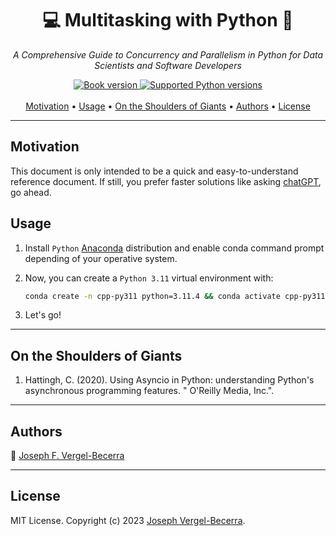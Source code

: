 <h1 align="center">💻 Multitasking with Python 🐍</h1>
<p align="center">
    <em>A Comprehensive Guide to Concurrency and Parallelism in Python for Data Scientists and Software Developers</em>
</p>
<p align="center">
<a href="https://cpp.joefaver.dev/release-notes" target="_blank">
    <img src="https://img.shields.io/badge/version-0.1.0-green" alt="Book version">
</a>
<a href="https://www.python.org/downloads/release/python-3110/" target="_blank">
    <img src="https://img.shields.io/badge/python-3.11-green.svg" alt="Supported Python versions">
</a>
<br><br>
<a href="#motivation">Motivation</a> •
<a href="#usage">Usage</a> •
<a href="#on-the-shoulders-of-giants">On the Shoulders of Giants</a> •
<a href="#authors">Authors</a> •
<a href="#license">License</a>
</p>

---

## Motivation

This document is only intended to be a quick and easy-to-understand reference document. If still, you prefer faster solutions like asking [chatGPT](https://chat.openai.com/), go ahead.

## Usage

1. Install `Python` [Anaconda](https://www.anaconda.com/download) distribution and enable conda command prompt depending of your operative system.

2. Now, you can create a `Python 3.11` virtual environment with:

    ```bash
    conda create -n cpp-py311 python=3.11.4 && conda activate cpp-py311
    ```

3. Let's go!

---

## On the Shoulders of Giants

1. Hattingh, C. (2020). Using Asyncio in Python: understanding Python's asynchronous programming features. " O'Reilly Media, Inc.".

---

## Authors

👤 [Joseph F. Vergel-Becerra](https://joefaver.dev)

---

## License

MIT License. Copyright (c) 2023 [Joseph Vergel-Becerra](https://joefaver.dev).
